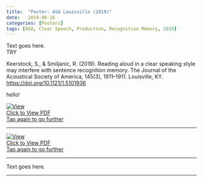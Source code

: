 ```yaml
---
title:  "Poster: ASA Louisville (2019)"
date:   2019-06-16
categories: [Posters]
tags: [ASA, Clear Speech, Production, Recognition Memory, 2019]
---
```



<div class="container">
   <a href="https://skrstck.github.io/files/4pSC15.pdf">
      <div class="image" style="background-image:url(https://skrstck.github.io/files/4pSC15-thumb.png)"></div> 
   </a>
   <div class="caption">Text goes here.</div> 
</div>
TRY


Keerstock, S., & Smiljanic, R. (2019). Reading aloud in a clear speaking style may interfere
with sentence recognition memory. The Journal of the Acoustical Society of America, 145(3),
1911–1911. Louisville, KY. <a href="https://doi.org/10.1121/1.5101936">https://doi.org/10.1121/1.5101936</a>


hello!


<div class="hvrbox"> 
	<a href="https://skrstck.github.io/files/4pSC15.pdf"> 
		<img src="https://skrstck.github.io/files/4pSC15-thumb.png" alt="View" class="hvrbox-layer_bottom">
		<div class="hvrbox-layer_top">
			<div class="hvrbox-text">Click to View PDF <div class="hvrbox-text_mobile">Tap again to go further</div></div>
		</div>
	</a></div>

<hr>

<div class="hvrbox"> 
	<a href="https://skrstck.github.io/files/4pSC15.pdf"> 
		<div class="hvrbox-layer_top">
			<img src="https://skrstck.github.io/files/4pSC15-thumb.png" alt="View" class="hvrbox-layer_bottom">
			<div class="hvrbox-text">Click to View PDF <div class="hvrbox-text_mobile">Tap again to go further</div></div>
		</div>
	</a></div>
	

<hr>


<div class="container">
   <a href="https://skrstck.github.io/files/4pSC15.pdf">
      <div class="image" style="background-image:url(https://skrstck.github.io/files/4pSC15-thumb.png)"></div> 
   </a>
   <div class="caption">Text goes here.</div> 
</div>

<hr>
